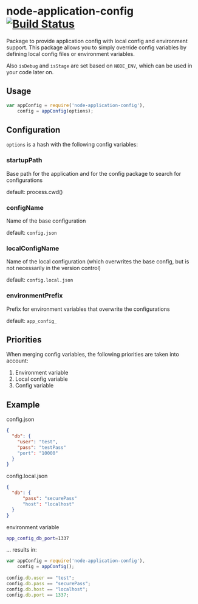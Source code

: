 # node-application-config [![Build Status](https://travis-ci.org/buehler/node-application-config.svg?branch=master)](https://travis-ci.org/buehler/node-application-config)
Package to provide application config with local config and environment support.
This package allows you to simply override config variables by defining local config files or environment variables.
 
Also `isDebug` and `isStage` are set based on `NODE_ENV`, which can be used in your code later on.


## Usage

```javascript
var appConfig = require('node-application-config'),
    config = appConfig(options);
```


## Configuration

`options` is a hash with the following config variables:

### startupPath
Base path for the application and for the config package to search for configurations

default: process.cwd()

### configName
Name of the base configuration

default: `config.json`

### localConfigName
Name of the local configuration (which overwrites the base config, but is not necessarily in the version control)

default: `config.local.json`

### environmentPrefix
Prefix for environment variables that overwrite the configurations

default: `app_config_`


## Priorities
When merging config variables, the following priorities are taken into account:

1. Environment variable
2. Local config variable
3. Config variable


## Example

config.json

```json
{
  "db": {
    "user": "test",
    "pass": "testPass"
    "port": "10000"
  }
}
```

config.local.json

```json
{
  "db": {
      "pass": "securePass"
      "host": "localhost"
  }
}
```
environment variable

```bash
app_config_db_port=1337
```

... results in:

```javascript
var appConfig = require('node-application-config'),
    config = appConfig();
    
config.db.user == "test";
config.db.pass == "securePass";
config.db.host == "localhost";
config.db.port == 1337;
```
